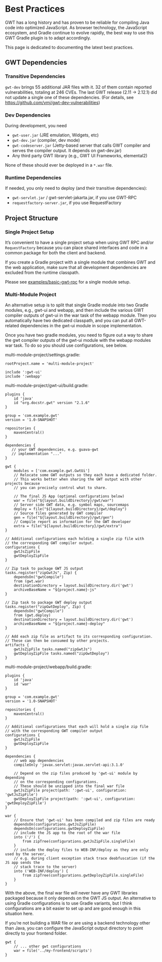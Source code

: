 # Best Practices

GWT has a long history and has proven to be reliable for compiling Java code into optimized JavaScript. As browser technology, the JavaScript ecosystem, and Gradle continue to evolve rapidly, the best way to use this GWT Gradle plugin is to adapt accordingly.

This page is dedicated to documenting the latest best practices.

## GWT Dependencies

### Transitive Dependencies

`gwt-dev` brings 55 additional JAR files with it. 32 of them contain reported vulnerabilities, totaling at 246 CVEs. The last GWT release (2.11 -> 2.12.1) did not update a single one of these dependencies. (For details, see https://github.com/vmj/gwt-dev-vulnerabilities)

### Dev Dependencies

During development, you need

- `gwt-user.jar` (JRE emulation, Widgets, etc)
- `gwt-dev.jar` (compiler, dev mode)
- `gwt-codeserver.jar` (Jetty-based server that calls GWT compiler and serves the compiler output. It depends on gwt-dev.jar)
- Any third party GWT library (e.g., GWT UI Frameworks, elemental2)

None of these should ever be deployed in a `*.war` file.

### Runtime Dependencies

If needed, you only need to deploy (and their transitive dependencies):

- `gwt-servlet.jar` / gwt-servlet-jakarta.jar, if you use GWT-RPC
- `requestfactory-server.jar`, if you use RequestFactory


## Project Structure

### Single Project Setup

It’s convenient to have a single project setup when using GWT RPC and/or `RequestFactory` because you can place shared interfaces and code in a common package for both the client and backend.

If you create a Gradle project with a single module that combines GWT and the web application, make sure that all development dependencies are excluded from the runtime classpath.

Please see [examples/basic-gwt-rpc](../examples/basic-gwt-rpc) for a single module setup.

### Multi-Module Project

An alternative setup is to split that single Gradle module into two Gradle modules, e.g., gwt-ui and webapp, and then include the various GWT compiler outputs of gwt-ui in the war task of the webapp module. Then you automatically have two dedicated classpath, and you can put all GWT-related dependencies in the gwt-ui module in scope implementation.

Once you have two gradle modules, you need to figure out a way to share the gwt compiler outputs of the gwt-ui module with the webapp modules war task. To do so you should use configurations, see below.

multi-module-project/settings.gradle:

``` 
rootProject.name = 'multi-module-project'

include ':gwt-ui'
include ':webapp'
```

multi-module-project/gwt-ui/build.gradle:

```
plugins {
    id 'java'
    id "org.docstr.gwt" version "2.1.6"
}

group = 'com.example.gwt'
version = '1.0-SNAPSHOT'

repositories {
    mavenCentral()
}

dependencies {
   // your GWT dependencies, e.g. guava-gwt
   // implementation "..."
}

gwt {
    modules = ['com.example.gwt.GwtUi']
    // Relocate some GWT outputs so they each have a dedicated folder.
    // This works better when sharing the GWT output with other projects because
    // you can precisely control what to share.

    // The final JS App (optional configurations below)
    war = file("${layout.buildDirectory}/gwt/war")
    // Server side GWT data, e.g. symbol maps, sourcemaps
    deploy = file("${layout.buildDirectory}/gwt/deploy")
    // Source files generated by GWT compiler
    gen = file("${layout.buildDirectory}/gwt/gen")
    // Compile report as information for the GWT developer
    extra = file("${layout.buildDirectory}/gwt/extra")
}

// Additional configurations each holding a single zip file with
// the corresponding GWT compiler output.
configurations {
    gwtJsZipFile
    gwtDeployZipFile
}

// Zip task to package GWT JS output
tasks.register("zipGwtJs", Zip) {
    dependsOn("gwtCompile")
    from (gwt.war)
    destinationDirectory = layout.buildDirectory.dir('gwt')
    archiveBaseName = "${project.name}-js"
}

// Zip task to package GWT deploy output
tasks.register("zipGwtDeploy", Zip) {
    dependsOn("gwtCompile")
    from (gwt.deploy)
    destinationDirectory = layout.buildDirectory.dir('gwt')
    archiveBaseName = "${project.name}-deploy"
}

// Add each zip file as artifact to its corresponding configuration.
// These can then be consumed by other projects.
artifacts {
    gwtJsZipFile tasks.named("zipGwtJs")
    gwtDeployZipFile tasks.named("zipGwtDeploy")
}
```

multi-module-project/webapp/build.gradle:

```
plugins {
    id 'java'
    id 'war'
}

group = 'com.example.gwt'
version = '1.0-SNAPSHOT'

repositories {
    mavenCentral()
}

// Additional configurations that each will hold a single zip file
// with the corresponding GWT compiler output
configurations {
    gwtJsZipFile
    gwtDeployZipFile
}

dependencies {
    // web app dependencies
    compileOnly 'javax.servlet:javax.servlet-api:3.1.0'

    // Depend on the zip files produced by 'gwt-ui' module by depending
    // on the corresponding configurations.
    // These should be unzipped into the final war file
    gwtJsZipFile project(path: ':gwt-ui', configuration: 'gwtJsZipFile')
    gwtDeployZipFile project(path: ':gwt-ui', configuration: 'gwtDeployZipFile')
}

war {
    // Ensure that 'gwt-ui' has been compiled and zip files are ready
    dependsOn(configurations.gwtJsZipFile)
    dependsOn(configurations.gwtDeployZipFile)
    // include the JS app to the root of the war file
    into ('/') {
        from zipTree(configurations.gwtJsZipFile.singleFile)
    }
    // include the deploy files to WEB-INF/deploy as they are only used by the server,
    // e.g. during client exception stack trace deobfuscation (if the JS app sends the
    // stack trace to the server)
    into ('WEB-INF/deploy') {
        from zipTree(configurations.gwtDeployZipFile.singleFile)
    }
}
```

With the above, the final war file will never have any GWT libraries packaged because it only depends on the GWT JS output. An alternative to using Gradle configurations is to use Gradle variants, but I think configurations are a bit easier to set up and are good enough in this situation here.

If you’re not building a WAR file or are using a backend technology other than Java, you can configure the JavaScript output directory to point directly to your frontend folder.

```
gwt {
    // ... other gwt configurations
    war = file('../my-frontend/scripts')
}
```
